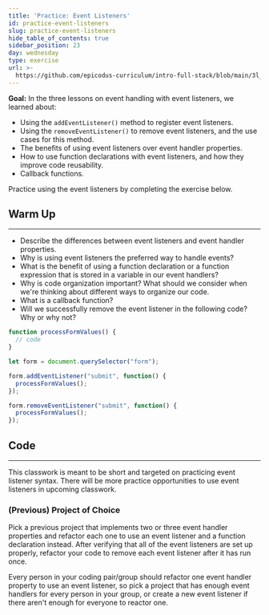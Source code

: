 ```yaml
---
title: 'Practice: Event Listeners'
id: practice-event-listeners
slug: practice-event-listeners
hide_table_of_contents: true
sidebar_position: 23
day: wednesday
type: exercise
url: >-
  https://github.com/epicodus-curriculum/intro-full-stack/blob/main/3l_classwork_practice_with_event_listeners.md
---
```


**Goal:**  In the three lessons on event handling with event listeners, we learned about:

* Using the `addEventListener()` method to register event listeners.
* Using the `removeEventListener()` to remove event listeners, and the use cases for this method.
* The benefits of using event listeners over event handler properties.
* How to use function declarations with event listeners, and how they improve code reusability.
* Callback functions.

Practice using the event listeners by completing the exercise below.

## Warm Up
<hr />

* Describe the differences between event listeners and event handler properties. 
* Why is using event listeners the preferred way to handle events? 
* What is the benefit of using a function declaration or a function expression that is stored in a variable in our event handlers?
* Why is code organization important? What should we consider when we're thinking about different ways to organize our code.
* What is a callback function? 
* Will we successfully remove the event listener in the following code? Why or why not?

```js
function processFormValues() {
  // code
}

let form = document.querySelector("form"); 

form.addEventListener("submit", function() {
  processFormValues();
});

form.removeEventListener("submit", function() {
  processFormValues();
});  
```

## Code
<hr />

This classwork is meant to be short and targeted on practicing event listener syntax. There will be more practice opportunities to use event listeners in upcoming classwork.

### (Previous) Project of Choice

Pick a previous project that implements two or three event handler properties and refactor each one to use an event listener and a function declaration instead. After verifying that all of the event listeners are set up properly, refactor your code to remove each event listener after it has run once. 

Every person in your coding pair/group should refactor one event handler property to use an event listener, so pick a project that has enough event handlers for every person in your group, or create a new event listener if there aren't enough for everyone to reactor one.